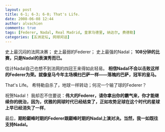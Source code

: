 ```yaml
---
layout: post
title: 6-1; 6-3; 6-0; That's Life.
date: 2008-06-08 12:44
author: alvachien
comments: true
tags: [Federer, Nadal, Real Madrid, 皇家马德里, 纳达尔, 费德勒]
categories: [五洲足坛, 网球闲话]
---
```


史上最沉闷的法网决赛；
史上最弱的Federer；
史上最强的Nadal；
**108分钟的比赛，只是Nadal的表演秀而已。**

估计Nadal自己也想不到法网的四冠王来得如此轻易。
**相信Nadal不会以击败这样的Federer为荣。就像皇马今年主场横扫巴萨一样——落魄的巴萨，冠军的皇马。**

That's Life。
希特勒自杀了，地球一样转动；何况一个输了球的Federer？

祝贺Nadal！
我却忍不住要说：**伟大的Federer，请你拿出你的霸气来，你才能继续你的统治，因为，优雅的网球时代已经结束了，正如攻势足球在这个时代的星球上早已经消失了一样**。

最后，**期盼巅峰时期的Federer跟巅峰时期的Nadal上演对决。当然，我一如既往支持Nadal。**

